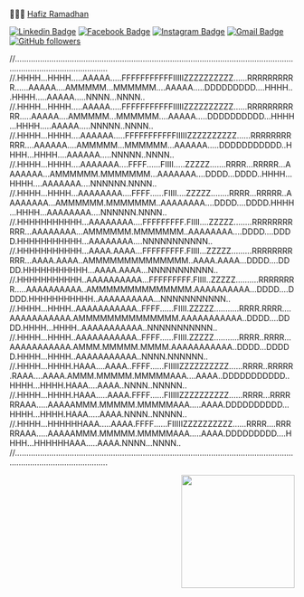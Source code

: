  👨🏻‍💻 [Hafiz Ramadhan](https://insancreative.id)

  [![Linkedin Badge](https://img.shields.io/badge/-Hafiz%20Ramadhan-blue?style=social&logo=Linkedin&logoColor=blue&link=https://www.linkedin.com/in/hfzrmd/)](https://www.linkedin.com/in/hfzrmd/) [![Facebook Badge](https://img.shields.io/badge/-Hafiz%20Ramadhan-blue?style=social&logo=Facebook&logoColor=blue&link=https://www.facebook.com/rmdhfz/)](https://www.facebook.com/rmdhfz/) [![Instagram Badge](http://img.shields.io/badge/-@Hafiz%20Ramadhan-1ca0f1?style=social&logo=Instagram&logoColor=black&link=https://instagram.com/hfzrmd)](https://instagram.com/hfzrmd) [![Gmail Badge](https://img.shields.io/badge/-hfzrmd@gmail.com-c14438?style=social&logo=Gmail&logoColor=red&link=mailto:hfzrmd@gmail.com)](mailto:hfzrmd@gmail.com) [![GitHub followers](https://img.shields.io/github/followers/rmdhfz?label=Follow&style=social)](https://github.com/rmdhfz/?tab=follow)

//.....................................................................................................................................................................
//.HHHH...HHHH.....AAAAA.....FFFFFFFFFFFIIIIIZZZZZZZZZZ......RRRRRRRRRR......AAAAA....AMMMMM...MMMMMM....AAAAA.....DDDDDDDDD....HHHH...HHHH.....AAAAA.....NNNN...NNNN..
//.HHHH...HHHH.....AAAAA.....FFFFFFFFFFFIIIIIZZZZZZZZZZ......RRRRRRRRRRR.....AAAAA....AMMMMM...MMMMMM....AAAAA.....DDDDDDDDDD...HHHH...HHHH.....AAAAA.....NNNNN..NNNN..
//.HHHH...HHHH....AAAAAA.....FFFFFFFFFFFIIIIIZZZZZZZZZZ......RRRRRRRRRRR....AAAAAA....AMMMMM...MMMMMM...AAAAAA.....DDDDDDDDDDD..HHHH...HHHH....AAAAAA.....NNNNN..NNNN..
//.HHHH...HHHH....AAAAAAA....FFFF......FIIII.....ZZZZZ.......RRRR...RRRRR...AAAAAAA...AMMMMMM.MMMMMMM...AAAAAAA....DDDD...DDDD..HHHH...HHHH....AAAAAAA....NNNNNN.NNNN..
//.HHHH...HHHH...AAAAAAAA....FFFF......FIIII....ZZZZZ........RRRR...RRRRR..AAAAAAAA...AMMMMMM.MMMMMMM..AAAAAAAA....DDDD....DDDD.HHHH...HHHH...AAAAAAAA....NNNNNN.NNNN..
//.HHHHHHHHHHH...AAAAAAAA....FFFFFFFFF.FIIII....ZZZZZ........RRRRRRRRRRR...AAAAAAAA...AMMMMMM.MMMMMMM..AAAAAAAA....DDDD....DDDD.HHHHHHHHHHH...AAAAAAAA....NNNNNNNNNNN..
//.HHHHHHHHHHH...AAAA.AAAA...FFFFFFFFF.FIIII...ZZZZZ.........RRRRRRRRRRR...AAAA.AAAA..AMMMMMMMMMMMMMM..AAAA.AAAA...DDDD....DDDD.HHHHHHHHHHH...AAAA.AAAA...NNNNNNNNNNN..
//.HHHHHHHHHHH..AAAAAAAAAA...FFFFFFFFF.FIIII..ZZZZZ..........RRRRRRRR.....AAAAAAAAAA..AMMMMMMMMMMMMMM.AAAAAAAAAA...DDDD....DDDD.HHHHHHHHHHH..AAAAAAAAAA...NNNNNNNNNNN..
//.HHHH...HHHH..AAAAAAAAAAA..FFFF......FIIII.ZZZZZ...........RRRR.RRRR....AAAAAAAAAAA.AMMMMMMMMMMMMMM.AAAAAAAAAAA..DDDD....DDDD.HHHH...HHHH..AAAAAAAAAAA..NNNNNNNNNNN..
//.HHHH...HHHH..AAAAAAAAAAA..FFFF......FIIII.ZZZZZ...........RRRR..RRRR...AAAAAAAAAAA.AMMM.MMMMM.MMMM.AAAAAAAAAAA..DDDD...DDDDD.HHHH...HHHH..AAAAAAAAAAA..NNNN.NNNNNN..
//.HHHH...HHHH.HAAA....AAAA..FFFF......FIIIIIZZZZZZZZZZ......RRRR..RRRRR.RAAA....AAAA.AMMM.MMMMM.MMMMMAAA....AAAA..DDDDDDDDDDD..HHHH...HHHH.HAAA....AAAA..NNNN..NNNNN..
//.HHHH...HHHH.HAAA.....AAAA.FFFF......FIIIIIZZZZZZZZZZ......RRRR...RRRRRRAAA.....AAAAAMMM.MMMMM.MMMMMAAA.....AAAA.DDDDDDDDDD...HHHH...HHHH.HAAA.....AAAA.NNNN..NNNNN..
//.HHHH...HHHHHHAAA.....AAAA.FFFF......FIIIIIZZZZZZZZZZ......RRRR....RRRRRAAA.....AAAAAMMM.MMMMM.MMMMMAAA.....AAAA.DDDDDDDDD....HHHH...HHHHHHAAA.....AAAA.NNNN...NNNN..
//.....................................................................................................................................................................

  <img align='right' src='https://user-images.githubusercontent.com/5713670/87202985-820dcb80-c2b6-11ea-9f56-7ec461c497c3.gif' width='200"'>
